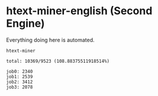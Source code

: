 # htext-miner-english (Second Engine)

Everything doing here is automated.

```
htext-miner

total: 10369/9523 (108.88375511918514%)

job0: 2340
job1: 2539
job2: 3412
job3: 2078
```